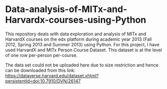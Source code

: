 # Data-analysis-of-MITx-and-Harvardx-courses-using-Python

This repository deals with data exploration and analysis of MITx and HarvardX courses on the edx platform during academic year 2013 (Fall 2012, Spring 2013 and Summer 2013) using Python. For this project, I have used HarvardX and MITx Person Course Dataset. This dataset is at the level of one row per-person per-course.

The data set could not be uploaded here due to size restriction and hence can be downloaded from this link:
https://dataverse.harvard.edu/dataset.xhtml?persistentId=doi:10.7910/DVN/26147



